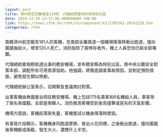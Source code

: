 ```yaml
---
layout: post
title: 濟州航空空難增至120死　代總統把當地列為特別災區
date: 2024-12-29 13:57:00.000000000 +08:00
link: https://news.rthk.hk/rthk/ch/component/k2/1785361-20241229.htm
categories: rthk
---
```


南韓濟州航空載有181人的客機，在南部全羅南道一個機場降落時衝出跑道，撞向圍牆後起火，增至120人死亡，消防指除了兩倖存者外，機上人員恐怕已經全部罹難。

代理總統崔相穆抵達出事的務安機場，宣布務安縣為特別災區，將中央災難安全對策本部，調配所有可用資源協助。他強調，將徹底調查事故原因，並制定預防措施，避免發生類似慘劇。

代理總統辦公室表示，召開緊急會議商討對策。

出事客機由泰國曼谷飛往務安機場，機上包括175名乘客和6名機組人員，乘客除了兩名泰國籍，全部是南韓人。消防推測客機受到雀鳥撞擊或惡劣的天氣影響。

機場方面說，客機起落架失靈，客機嘗試以機身降落時墜毀。

有事發片段顯示，客機機身同跑道摩擦，冒出火花同煙，之後衝出跑道，撞向圍牆後客機斷成兩截，發生大火，濃煙升上半空。
